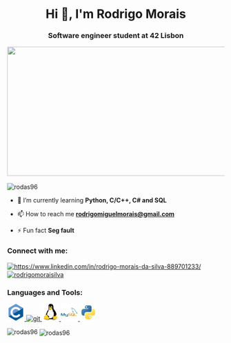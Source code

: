 <h1 align="center">Hi 👋, I'm Rodrigo Morais</h1>
<h3 align="center">Software engineer student at 42 Lisbon</h3>

<img src="https://media.tenor.com/TRbvvfLtgXAAAAAC/internet-web.gif" width="900" height="300" />
<p align="left"> <img src="https://komarev.com/ghpvc/?username=rodas96&label=Profile%20views&color=0e75b6&style=flat" alt="rodas96" /> </p>

- 🌱 I’m currently learning **Python, C/C++, C# and SQL**

- 📫 How to reach me **rodrigomiguelmorais@gmail.com**

- ⚡ Fun fact **Seg fault**

<h3 align="left">Connect with me:</h3>
<p align="left">
<a href="https://linkedin.com/in/https://www.linkedin.com/in/rodrigo-morais-da-silva-889701233/" target="blank"><img align="center" src="https://raw.githubusercontent.com/rahuldkjain/github-profile-readme-generator/master/src/images/icons/Social/linked-in-alt.svg" alt="https://www.linkedin.com/in/rodrigo-morais-da-silva-889701233/" height="30" width="40" /></a>
<a href="https://instagram.com/rodrigomoraisilva" target="blank"><img align="center" src="https://raw.githubusercontent.com/rahuldkjain/github-profile-readme-generator/master/src/images/icons/Social/instagram.svg" alt="rodrigomoraisilva" height="30" width="40" /></a>
</p>

<h3 align="left">Languages and Tools:</h3>
<p align="left"> <a href="https://www.cprogramming.com/" target="_blank" rel="noreferrer"> <img src="https://raw.githubusercontent.com/devicons/devicon/master/icons/c/c-original.svg" alt="c" width="40" height="40"/> </a> <a href="https://git-scm.com/" target="_blank" rel="noreferrer"> <img src="https://www.vectorlogo.zone/logos/git-scm/git-scm-icon.svg" alt="git" width="40" height="40"/> </a> <a href="https://www.linux.org/" target="_blank" rel="noreferrer"> <img src="https://raw.githubusercontent.com/devicons/devicon/master/icons/linux/linux-original.svg" alt="linux" width="40" height="40"/> </a> <a href="https://www.mysql.com/" target="_blank" rel="noreferrer"> <img src="https://raw.githubusercontent.com/devicons/devicon/master/icons/mysql/mysql-original-wordmark.svg" alt="mysql" width="40" height="40"/> </a> <a href="https://www.python.org" target="_blank" rel="noreferrer"> <img src="https://raw.githubusercontent.com/devicons/devicon/master/icons/python/python-original.svg" alt="python" width="40" height="40"/> </a> </p>

<p><img align="left" src="https://github-readme-stats.vercel.app/api/top-langs?username=rodas96&show_icons=true&locale=en&layout=compact" alt="rodas96" /></p>

<p>&nbsp;<img align="center" src="https://github-readme-stats.vercel.app/api?username=rodas96&show_icons=true&locale=en" alt="rodas96" /></p>
